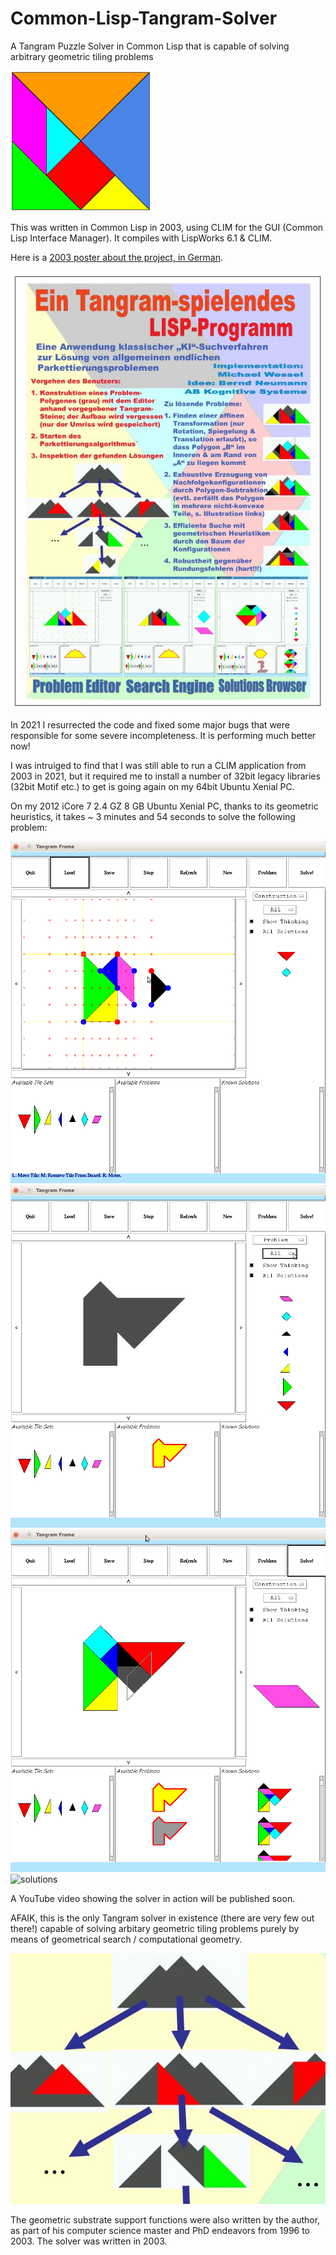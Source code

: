 # Common-Lisp-Tangram-Solver
A Tangram Puzzle Solver in Common Lisp that is capable of solving arbitrary geometric tiling problems

![tiles](pics/tiles.png)

This was written in Common Lisp in 2003, using CLIM for the GUI
(Common Lisp Interface Manager). It compiles with LispWorks 6.1 &
CLIM.

Here is a [2003 poster about the project, in German](tangram-poster.pdf). 

![poster](pics/poster.jpg)

In 2021 I resurrected the code and fixed some major bugs that were
responsible for some severe incompleteness. It is performing much
better now!

I was intruiged to find that I was still able to run a CLIM
application from 2003 in 2021, but it required me to install a number
of 32bit legacy libraries (32bit Motif etc.) to get is going again on
my 64bit Ubuntu Xenial PC.

On my 2012 iCore 7 2.4 GZ 8 GB Ubuntu Xenial PC, thanks to its
geometric heuristics, it takes ~ 3 minutes and 54 seconds to solve the
following problem:

![editor1](pics/editor1.png)
![editor2](pics/editor2.png)
![thinking](pics/showthinking.png)
![solutions](pics/editor.png)

A YouTube video showing the solver in action will be published soon.

AFAIK, this is the only Tangram solver in existence (there are very
few out there!) capable of solving arbitary geometric tiling problems
purely by means of geometrical search / computational geometry. 

![search](pics/search.jpg)

The geometric substrate support functions were also written by the
author, as part of his computer science master and PhD endeavors from
1996 to 2003. The solver was written in 2003. 



